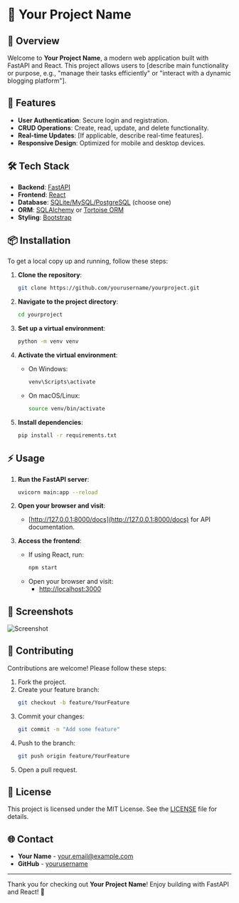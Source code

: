 # 🚀 Your Project Name

## 📖 Overview

Welcome to **Your Project Name**, a modern web application built with FastAPI and React. This project allows users to [describe main functionality or purpose, e.g., "manage their tasks efficiently" or "interact with a dynamic blogging platform"].

## 🌟 Features

- **User Authentication**: Secure login and registration.
- **CRUD Operations**: Create, read, update, and delete functionality.
- **Real-time Updates**: [If applicable, describe real-time features].
- **Responsive Design**: Optimized for mobile and desktop devices.

## 🛠 Tech Stack

- **Backend**: [FastAPI](https://fastapi.tiangolo.com/)
- **Frontend**: [React](https://reactjs.org/)
- **Database**: [SQLite/MySQL/PostgreSQL](https://www.sqlite.org/index.html) (choose one)
- **ORM**: [SQLAlchemy](https://www.sqlalchemy.org/) or [Tortoise ORM](https://tortoise-orm.readthedocs.io/en/latest/)
- **Styling**: [Bootstrap](https://getbootstrap.com/)

## 📦 Installation

To get a local copy up and running, follow these steps:

1. **Clone the repository**:
    ```bash
    git clone https://github.com/yourusername/yourproject.git
    ```

2. **Navigate to the project directory**:
    ```bash
    cd yourproject
    ```

3. **Set up a virtual environment**:
    ```bash
    python -m venv venv
    ```

4. **Activate the virtual environment**:
    - On Windows:
        ```bash
        venv\Scripts\activate
        ```
    - On macOS/Linux:
        ```bash
        source venv/bin/activate
        ```

5. **Install dependencies**:
    ```bash
    pip install -r requirements.txt
    ```

## ⚡ Usage

1. **Run the FastAPI server**:
    ```bash
    uvicorn main:app --reload
    ```

2. **Open your browser and visit**:
    - [http://127.0.0.1:8000/docs](http://127.0.0.1:8000/docs) for API documentation.

3. **Access the frontend**:
    - If using React, run:
      ```bash
      npm start
      ```
    - Open your browser and visit:
      - [http://localhost:3000](http://localhost:3000)

## 📸 Screenshots

![Screenshot](link_to_screenshot.png)

## 🤝 Contributing

Contributions are welcome! Please follow these steps:

1. Fork the project.
2. Create your feature branch:
    ```bash
    git checkout -b feature/YourFeature
    ```
3. Commit your changes:
    ```bash
    git commit -m "Add some feature"
    ```
4. Push to the branch:
    ```bash
    git push origin feature/YourFeature
    ```
5. Open a pull request.

## 📝 License

This project is licensed under the MIT License. See the [LICENSE](LICENSE) file for details.

## 🌐 Contact

- **Your Name** - [your.email@example.com](mailto:your.email@example.com)
- **GitHub** - [yourusername](https://github.com/yourusername)

---

Thank you for checking out **Your Project Name**! Enjoy building with FastAPI and React! 🎉
